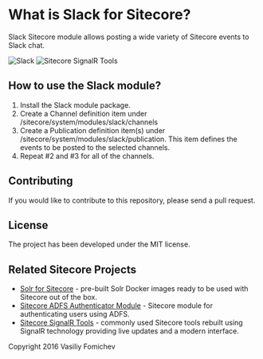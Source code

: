 What is Slack for Sitecore?
==============================================

Slack Sitecore module allows posting a wide variety of Sitecore events to Slack chat.

![Slack](https://upload.wikimedia.org/wikipedia/en/7/76/Slack_Icon.png)
![Sitecore SignalR Tools](http://www.cmsbestpractices.com/wp-content/uploads/2015/07/sitecore-signalr-tools-logo.png)

How to use the Slack module?
-------------------------------------------------
1. Install the Slack module package.
2. Create a Channel definition item under /sitecore/system/modules/slack/channels
3. Create a Publication definition item(s) under /sitecore/system/modules/slack/publication. This item defines the events to be posted to the selected channels.
4. Repeat #2 and #3 for all of the channels.

Contributing
----------------------
If you would like to contribute to this repository, please send a pull request.


License
------------
The project has been developed under the MIT license.


Related Sitecore Projects
--------------------------------
- [Solr for Sitecore](https://github.com/vasiliyfomichev/solr-for-sitecore) - pre-built Solr Docker images ready to be used with Sitecore out of the box.
- [Sitecore ADFS Authenticator Module](https://github.com/vasiliyfomichev/Sitecore-ADFS-Authenticator-Module) - Sitecore module for authenticating users using ADFS.
- [Sitecore SignalR Tools](https://github.com/vasiliyfomichev/signalr-sitecore-tools) - commonly used Sitecore tools rebuilt using SignalR technology providing live updates and a modern interface.


Copyright 2016 Vasiliy Fomichev
